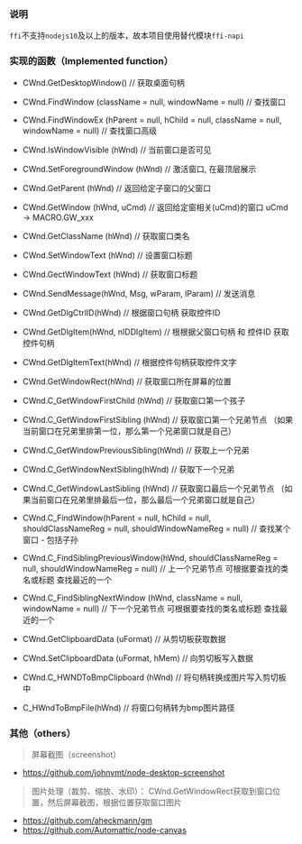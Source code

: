 ### 说明
`ffi`不支持`nodejs10`及以上的版本，故本项目使用替代模块`ffi-napi`

### 实现的函数（Implemented function）
* CWnd.GetDesktopWindow() // 获取桌面句柄
* CWnd.FindWindow (className = null, windowName = null) // 查找窗口
* CWnd.FindWindowEx (hParent = null, hChild = null, className = null, windowName = null) // 查找窗口高级
* CWnd.IsWindowVisible (hWnd) // 当前窗口是否可见
* CWnd.SetForegroundWindow (hWnd) // 激活窗口, 在最顶层展示
* CWnd.GetParent (hWnd) // 返回给定子窗口的父窗口
* CWnd.GetWindow (hWnd, uCmd) // 返回给定窗相关(uCmd)的窗口 uCmd -> MACRO.GW_xxx
* CWnd.GetClassName (hWnd) // 获取窗口类名
* CWnd.SetWindowText (hWnd) // 设置窗口标题
* CWnd.GectWindowText (hWnd) // 获取窗口标题
* CWnd.SendMessage(hWnd, Msg, wParam, lParam) // 发送消息
* CWnd.GetDlgCtrlID(hWnd) // 根据窗口句柄 获取控件ID
* CWnd.GetDlgItem(hWnd, nIDDlgItem) // 根根据父窗口句柄 和 控件ID 获取控件句柄
* CWnd.GetDlgItemText(hWnd) // 根据控件句柄获取控件文字
* CWnd.GetWindowRect(hWnd) // 获取窗口所在屏幕的位置

* CWnd.C_GetWindowFirstChild (hWnd) // 获取窗口第一个孩子
* CWnd.C_GetWindowFirstSibling (hWnd) // 获取窗口第一个兄弟节点 （如果当前窗口在兄弟里排第一位，那么第一个兄弟窗口就是自己）
* CWnd.C_GetWindowPreviousSibling(hWnd) // 获取上一个兄弟
* CWnd.C_GetWindowNextSibling(hWnd) // 获取下一个兄弟
* CWnd.C_GetWindowLastSibling (hWnd) // 获取窗口最后一个兄弟节点 （如果当前窗口在兄弟里排最后一位，那么最后一个兄弟窗口就是自己）
* CWnd.C_FindWindow(hParent = null, hChild = null, shouldClassNameReg = null, shouldWindowNameReg = null) // 查找某个窗口 - 包括子孙
* CWnd.C_FindSiblingPreviousWindow(hWnd, shouldClassNameReg = null, shouldWindowNameReg = null) // 上一个兄弟节点  可根据要查找的类名或标题 查找最近的一个
* CWnd.C_FindSiblingNextWindow (hWnd, className = null, windowName = null) // 下一个兄弟节点  可根据要查找的类名或标题 查找最近的一个
* CWnd.GetClipboardData (uFormat) // 从剪切板获取数据
* CWnd.SetClipboardData (uFormat, hMem) // 向剪切板写入数据
* CWnd.C_HWNDToBmpClipboard (hWnd) // 将句柄转换成图片写入剪切板中
* C_HWndToBmpFile(hWnd) // 将窗口句柄转为bmp图片路径
### 其他（others）

> 屏幕截图（screenshot）
* https://github.com/johnvmt/node-desktop-screenshot

> 图片处理（裁剪、缩放、水印）： CWnd.GetWindowRect获取到窗口位置，然后屏幕截图，根据位置获取窗口图片
* https://github.com/aheckmann/gm
* https://github.com/Automattic/node-canvas
